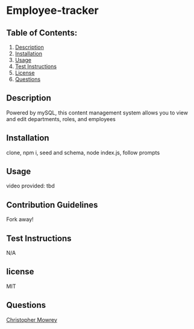 # Employee-tracker


  ## Table of Contents:
  1. [Description](#description) 
  2. [Installation](#installation)
  3. [Usage](#usage)
  5. [Test Instructions](#testInstructions)
  6. [License](#license)
  7. [Questions](#questions)
  ## Description 

Powered by mySQL, this content management system allows you to view and edit departments, roles, and employees


  ## Installation 

clone, npm i, seed and schema, node index.js, follow prompts


  ## Usage 

  video provided:
tbd


  ## Contribution Guidelines 

Fork away!


  ## Test Instructions 

  N/A


  ## license 

  MIT


  ## Questions 

[Christopher Mowrey](https://github.com/christophermowrey)


